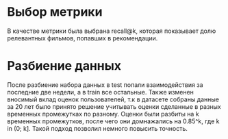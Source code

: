 # Выбор метрики
В качестве метрики была выбрана recall@k, которая показывает долю релевантных фильмов, попавших в рекомендации.

# Разбиение данных
После разбиение набора данных в test попали взаимодействия за последние две недели, а в train все остальные. Также изменен вносимый вклад оценок пользователей, т.к в датасете собраны данные за 20 лет было принято решение учитывать оценки сделанные в разных временных промежутках по разному. Оценки были разбиты на k временных промежутков, после чего они домнажались на 0.85^k, где k in (0; k]. Такой подход позволил немного повысить точность.
